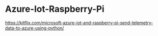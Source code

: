 # Azure-Iot-Raspberry-Pi

https://kitflix.com/microsoft-azure-iot-and-raspberry-pi-send-telemetry-data-to-azure-using-python/
